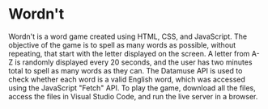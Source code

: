 # Wordn't
Wordn't is a word game created using HTML, CSS, and JavaScript. The objective of the game is to spell as many words as possible, without repeating, that start with the letter displayed on the screen. A letter from A-Z is randomly displayed every 20 seconds, and the user has two minutes total to spell as many words as they can. The Datamuse API is used to check whether each word is a valid English word, which was accessed using the JavaScript "Fetch" API. To play the game, download all the files, access the files in Visual Studio Code, and run the live server in a browser. 
